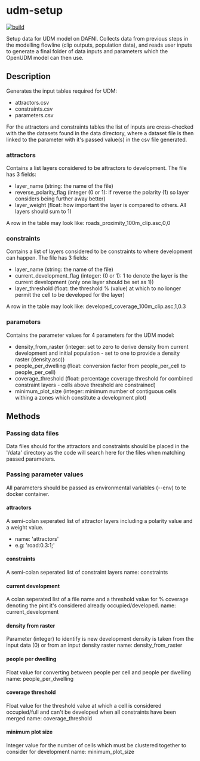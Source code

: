 # udm-setup
[![build](https://github.com/geospatialncl/udm-setup/workflows/build/badge.svg)](https://github.com/geospatialncl/udm-setup/actions)

Setup data for UDM model on DAFNI. Collects data from previous steps in the modelling flowline (clip outputs, population data), and reads user inputs to generate a final folder of data inputs and parameters which the OpenUDM model can then use. 

## Description
Generates the input tables required for UDM:
* attractors.csv
* constraints.csv
* parameters.csv

For the attractors and constraints tables the list of inputs are cross-checked with the the datasets found in the data directory, where a dataset file is then linked to the parameter with it's passed value(s) in the csv file generated.

### attractors
Contains a list layers considered to be attractors to development. The file has 3 fields:
* layer_name (string: the name of the file)
* reverse_polarity_flag (integer (0 or 1): if reverse the polarity (1) so layer considers being further away better)
* layer_weight (float: how important the layer is compared to others. All layers should sum to 1)

A row in the table may look like: roads_proximity_100m_clip.asc,0,0

### constraints
Contains a list of layers considered to be constraints to where development can happen. The file has 3 fields:
* layer_name (string: the name of the file)
* current_development_flag (integer: (0 or 1): 1 to denote the layer is the current development (only one layer should be set as 1))
* layer_threshold (float: the threshold % (value) at which to no longer permit the cell to be developed for the layer)

A row in the table may look like: developed_coverage_100m_clip.asc,1,0.3

### parameters
Contains the parameter values for 4 parameters for the UDM model:
* density_from_raster (integer: set to zero to derive density from current development and initial population - set to one to provide a density raster (density.asc))
* people_per_dwelling (float: conversion factor from people_per_cell to people_per_cell)
* coverage_threshold (float: percentage coverage threshold for combined constraint layers - cells above threshold are constrained)
* minimum_plot_size (integer: minimum number of contiguous cells withing a zones which constitute a development plot)

## Methods
### Passing data files
Data files should for the attractors and constraints should be placed in the '/data' directory as the code will search here for the files when matching passed parameters.

### Passing parameter values
All parameters should be passed as environmental variables (--env) to te docker container.

#### attractors
A semi-colan seperated list of attractor layers including a polarity value and a weight value.
* name: 'attractors'
* e.g: 'road:0.3:1;'

#### constraints
A semi-colan seperated list of constraint layers 
name: constraints

#### current development
A colan seperated list of a file name and a threshold value for % coverage denoting the pint it's considered already occupied/developed.
name: current_development

#### density from raster
Parameter (integer) to identify is new development density is taken from the input data (0) or from an input density raster
name: density_from_raster

#### people per dwelling
Float value for converting between people per cell and people per dwelling
name: people_per_dwelling

#### coverage threshold
Float value for the threshold value at which a cell is considered occupied/full and can't be developed when all constraints have been merged
name: coverage_threshold

#### minimum plot size
Integer value for the number of cells which must be clustered together to consider for development
name: minimum_plot_size

